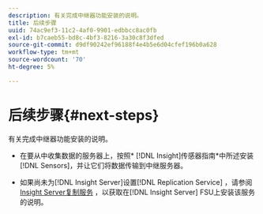 ```yaml
---
description: 有关完成中继器功能安装的说明。
title: 后续步骤
uuid: 74ac9ef3-11c2-4af0-9901-edbbcc8ac0fb
exl-id: b7caeb55-bd8c-4bf3-8216-3a30c8f3dfed
source-git-commit: d9df90242ef96188f4e4b5e6d04cfef196b0a628
workflow-type: tm+mt
source-wordcount: '70'
ht-degree: 5%

---
```


# 后续步骤{#next-steps}

有关完成中继器功能安装的说明。

* 在要从中收集数据的服务器上，按照* [!DNL Insight]传感器指南*中所述安装[!DNL Sensors]，并让它们将数据传输到中继服务器。

* 如果尚未为[!DNL Insight Server]设置[!DNL Replication Service] ，请参阅[Insight Server复制服务](../../../../home/c-inst-svr/c-ins-svr-rep-svc/c-ins-svr-rep-svc.md#concept-926e654e80d943a0b6ac44a82a510d92) ，以获取在[!DNL Insight Server] FSU上安装该服务的说明。
